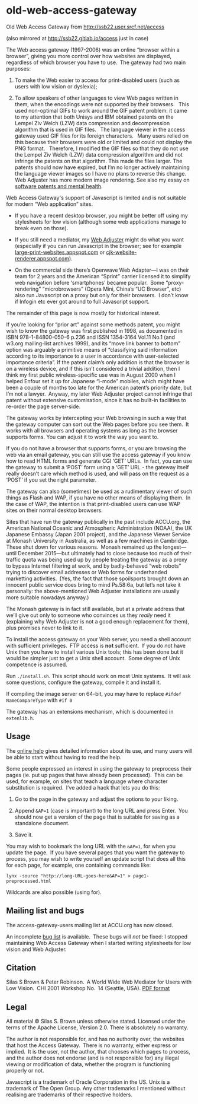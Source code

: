 # old-web-access-gateway
Old Web Access Gateway from http://ssb22.user.srcf.net/access

(also mirrored at http://ssb22.gitlab.io/access just in case)

The Web access gateway (1997-2006) was an online “browser within a browser”, giving you more control over how websites are displayed, regardless of which browser you have to use. The gateway had two main purposes:

1. To make the Web easier to access for print-disabled users (such as users with low vision or dyslexia);

2. To allow speakers of other languages to view Web pages written in them, when the encodings were not supported by their browsers.  This used non-optimal GIFs to work around the GIF patent problem: it came to my attention that both Unisys and IBM obtained patents on the Lempel Ziv Welch (LZW) data compression and decompression algorithm that is used in GIF files.  The language viewer in the access gateway used GIF files for its foreign characters.  Many users relied on this because their browsers were old or limited and could not display the PNG format.  Therefore, I modified the GIF files so that they do not use the Lempel Ziv Welch (LZW) data compression algorithm and did not infringe the patents on that algorithm.  This made the files larger.  The patents should now have expired, but I’m no longer actively maintaining the language viewer images so I have no plans to reverse this change. Web Adjuster has more modern image rendering.  See also my essay on [software patents and mental health](http://ssb22.user.srcf.net/law/).

Web Access Gateway's support of Javascript is limited and is not suitable for modern “Web application” sites.

* If you have a recent desktop browser, you might be better off using my stylesheets for low vision (although some web applications manage to break even on those).

* If you still need a mediator, my [Web Adjuster](http://ssb22.user.srcf.net/adjuster/) might do what you want (especially if you can run Javascript in the browser; see for example [large-print-websites.appspot.com](http://large-print-websites.appspot.com/) or [cjk-website-renderer.appspot.com](http://cjk-website-renderer.appspot.com/)).

* On the commercial side there’s Openwave Web Adapter—I was on their team for 2 years and the American “Sprint” carrier licensed it to simplify web navigation before ‘smartphones’ became popular. Some “proxy-rendering” “microbrowsers” (Opera Mini, China’s “UC Browser”, etc) also run Javascript on a proxy but only for their browsers. I don’t know if Infogin etc ever got around to full Javascript support.

The remainder of this page is now mostly for historical interest.

If you’re looking for “prior art” against some methods patent, you might wish to know the gateway was first published in 1998, as documented in ISBN 978-1-84800-050-6 p.236 and ISSN 1354-3164 Vol.11 No.1 (and w3.org mailing-list archives 1999), and its “move link banner to bottom” option was arguably a primitive means of “classifying said information according to its importance to a user in accordance with user-selected importance criteria”. If the patent claim’s only addition is that the browser is on a wireless device, and if this isn’t considered a trivial addition, then I think my first public wireless-specific use was in August 2000 when I helped Enfour set it up for Japanese “i-mode” mobiles, which might have been a couple of months too late for the American patent’s priority date, but I’m not a lawyer. Anyway, my later Web Adjuster project cannot infringe that patent without extensive customisation, since it has no built-in facilities to re-order the page server-side.

The gateway works by intercepting your Web browsing in such a way that the gateway computer can sort out the Web pages before you see them. It works with all browsers and operating systems as long as the browser supports forms.  You can adjust it to work the way you want to.

If you do not have a browser that supports forms, or you are browsing the web via an email gateway, you can still use the access gateway if you know how to read HTML forms and generate CGI ‘GET’ URLs. In fact, you can use the gateway to submit a ‘POST’ form using a ‘GET’ URL - the gateway itself really doesn’t care which method is used, and will pass on the request as a ‘POST’ if you set the right parameter.

The gateway can also (sometimes) be used as a rudimentary viewer of such things as Flash and WAP, if you have no other means of displaying them. In the case of WAP, the intention is that print-disabled users can use WAP sites on their normal desktop browsers.

Sites that have run the gateway publically in the past include ACCU.org, the American National Oceanic and Atmospheric Administration (NOAA), the UK Japanese Embassy (Japan 2001 project), and the Japanese Viewer Service at Monash University in Australia, as well as a few machines in Cambridge.
These shut down for various reasons. Monash remained up the longest—until December 2015—but ultimately had to close because too much of their traffic quota was being used up by people treating the gateway as a proxy to bypass Internet filtering at work, and by badly-behaved “web robots” trying to discover email addresses or Web forms for underhanded marketting activities. (Yes, the fact that those spoilsports brought down an innocent public service does bring to mind Ps.58:6a, but let’s not take it personally: the above-mentioned Web Adjuster installations are usually more suitable nowadays anyway.)

The Monash gateway is in fact still available, but at a private address that we’ll give out only to someone who convinces us they *really* need it (explaining why Web Adjuster is not a good enough replacement for them), plus promises never to link to it.

To install the access gateway on your Web server, you need a shell account with sufficient privileges. FTP access is **not** sufficient. If you do not have Unix then you have to install various Unix tools; this has been done but it would be simpler just to get a Unix shell account. Some degree of Unix competence is assumed.

Run `./install.sh`.  This script should work on most Unix systems. It will ask some questions, configure the gateway, compile it and install it.

If compiling the image server on 64-bit, you may have to replace `#ifdef NameCompareType` with `#if 0`

The gateway has an extensions mechanism, which is documented in `extenlib.h`.

Usage
-----

The [online help](help.htm) gives detailed information about its use, and many users will be able to start without having to read the help.

Some people expressed an interest in using the gateway to preprocess their pages (ie. put up pages that have already been processed). This can be used, for example, on sites that teach a language where character substitution is required. I’ve added a hack that lets you do this:

1. Go to the page in the gateway and adjust the options to your liking.

2. Append `&AP=1` (case is important) to the long URL and press Enter. You should now get a version of the page that is suitable for saving as a standalone document.

3. Save it.

You may wish to bookmark the long URL with the `&AP=1`, for when you update the page. If you have several pages that you want the gateway to process, you may wish to write yourself an update script that does all this for each page, for example, one containing commands like:

    lynx -source "http://long-URL-goes-here&AP=1" > page1-preprocessed.html

Wildcards are also possible (using for).

Mailing list and bugs
---------------------

The access-gateway-users mailing list at ACCU.org has now closed. 

An incomplete [bug list](http://ssb22.user.srcf.net/access/bugs.htm) is available. These bugs will *not* be fixed: I stopped maintaining Web Access Gateway when I started writing stylesheets for low vision and Web Adjuster.

Citation
--------

Silas S Brown & Peter Robinson. A World Wide Web Mediator for Users with Low Vision. CHI 2001 Workshop No. 14 (Seattle, USA).  [PDF format](http://www.ics.forth.gr/proj/at-hci/chi2001/files/brown.pdf)

Legal
-----

All material © Silas S. Brown unless otherwise stated. 
Licensed under the terms of the Apache License, Version 2.0.  There is absolutely no warranty.

The author is not responsible for, and has no authority over, the websites that host the Access Gateway. There is no warranty, either express or implied. It is the user, not the author, that chooses which pages to process, and the author does not endorse (and is not responsible for) any illegal viewing or modification of data, whether the program is functioning properly or not.

Javascript is a trademark of Oracle Corporation in the US. 
Unix is a trademark of The Open Group. 
Any other trademarks I mentioned without realising are trademarks of their respective holders.
